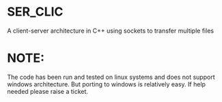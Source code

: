 # SER_CLIC
A client-server architecture in C++ using sockets to transfer multiple files 

# NOTE:
The code has been run and tested on linux systems and does not support windows architecture. But porting to windows is relatively easy. If help needed please raise a ticket.
